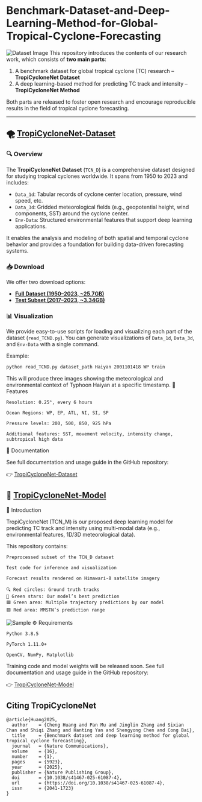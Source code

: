 # Benchmark-Dataset-and-Deep-Learning-Method-for-Global-Tropical-Cyclone-Forecasting
![Dataset Image](https://github.com/user-attachments/assets/792867ad-5ea4-49c8-beb9-267276de7aec)
This repository introduces the contents of our research work, which consists of **two main parts**:

1. A benchmark dataset for global tropical cyclone (TC) research – **TropiCycloneNet Dataset**
2. A deep learning-based method for predicting TC track and intensity – **TropiCycloneNet Method**

Both parts are released to foster open research and encourage reproducible results in the field of tropical cyclone forecasting.

---

## 🌪️ [TropiCycloneNet-Dataset](https://github.com/xiaochengfuhuo/TropiCycloneNet-Dataset)

### 🔍 Overview

The **TropiCycloneNet Dataset** (`TCN_D`) is a comprehensive dataset designed for studying tropical cyclones worldwide. It spans from 1950 to 2023 and includes:

- `Data_1d`: Tabular records of cyclone center location, pressure, wind speed, etc.
- `Data_3d`: Gridded meteorological fields (e.g., geopotential height, wind components, SST) around the cyclone center.
- `Env-Data`: Structured environmental features that support deep learning applications.

It enables the analysis and modeling of both spatial and temporal cyclone behavior and provides a foundation for building data-driven forecasting systems.

### 📥 Download

We offer two download options:

- **[Full Dataset (1950–2023, ~25.7GB)](https://drive.google.com/file/d/1BUAab0OYyiArbraQHu2oMoj_jF-nNUxT/view?usp=sharing)**
- **[Test Subset (2017–2023, ~3.34GB)](https://drive.google.com/file/d/1Xx2rzH6ztSGLTUR9EZkfDz5mQHsvhHsi/view?usp=sharing)**

### 📊 Visualization

We provide easy-to-use scripts for loading and visualizing each part of the dataset (`read_TCND.py`). You can generate visualizations of `Data_1d`, `Data_3d`, and `Env-Data` with a single command.

Example:

```bash
python read_TCND.py dataset_path Haiyan 2001101418 WP train
```
This will produce three images showing the meteorological and environmental context of Typhoon Haiyan at a specific timestamp.
📎 Features

    Resolution: 0.25°, every 6 hours

    Ocean Regions: WP, EP, ATL, NI, SI, SP

    Pressure levels: 200, 500, 850, 925 hPa

    Additional features: SST, movement velocity, intensity change, subtropical high data

📘 Documentation

See full documentation and usage guide in the GitHub repository:

👉 [TropiCycloneNet-Dataset](https://github.com/xiaochengfuhuo/TropiCycloneNet-Dataset)

## 🧠 [TropiCycloneNet-Model](https://github.com/xiaochengfuhuo/TropiCycloneNet)


🔧 Introduction

TropiCycloneNet (TCN_M) is our proposed deep learning model for predicting TC track and intensity using multi-modal data (e.g., environmental features, 1D/3D meteorological data).

This repository contains:

    Preprocessed subset of the TCN_D dataset

    Test code for inference and visualization

    Forecast results rendered on Himawari-8 satellite imagery

    🔍 Red circles: Ground truth tracks
    🌟 Green stars: Our model’s best prediction
    🟩 Green area: Multiple trajectory predictions by our model
    🟥 Red area: MMSTN’s prediction range

![Sample](https://github.com/xiaochengfuhuo/TropiCycloneNet/blob/main/LINGLING.gif)
⚙️ Requirements

    Python 3.8.5

    PyTorch 1.11.0+

    OpenCV, NumPy, Matplotlib

Training code and model weights will be released soon.
See full documentation and usage guide in the GitHub repository:

👉 [TropiCycloneNet-Model](https://github.com/xiaochengfuhuo/TropiCycloneNet)


## Citing TropiCycloneNet

```
@article{Huang2025,
  author    = {Cheng Huang and Pan Mu and Jinglin Zhang and Sixian Chan and Shiqi Zhang and Hanting Yan and Shengyong Chen and Cong Bai},
  title     = {Benchmark dataset and deep learning method for global tropical cyclone forecasting},
  journal   = {Nature Communications},
  volume    = {16},
  number    = {1},
  pages     = {5923},
  year      = {2025},
  publisher = {Nature Publishing Group},
  doi       = {10.1038/s41467-025-61087-4},
  url       = {https://doi.org/10.1038/s41467-025-61087-4},
  issn      = {2041-1723}
}
```
